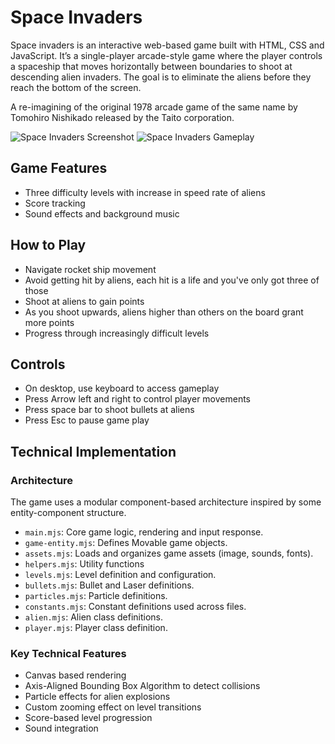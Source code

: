 # Space Invaders
Space invaders is an interactive web-based game built with HTML, CSS and JavaScript.  It’s a single-player arcade-style game where the player controls a spaceship that moves horizontally between boundaries to shoot at descending alien invaders. The goal is to eliminate the aliens before they reach the bottom of the screen.

A re-imagining of the original 1978 arcade game of the same name by Tomohiro Nishikado released by the Taito corporation.

![Space Invaders Screenshot]('assets/images/screenshots/space-invaders-screenshot.jpeg')
![Space Invaders Gameplay]('assets/images/screenshots/space-invaders-gameplay.jpeg)

## Game Features

- Three difficulty levels with increase in speed rate of aliens
- Score tracking
- Sound effects and background music

## How to Play

- Navigate rocket ship movement
- Avoid getting hit by aliens, each hit is a life and you've only got three of those
- Shoot at aliens to gain points
- As you shoot upwards, aliens higher than others on the board grant more points
- Progress through increasingly difficult levels


## Controls
- On desktop, use keyboard to access gameplay
- Press Arrow left and right to control player movements
- Press space bar to shoot bullets at aliens
- Press Esc to pause game play


## Technical Implementation

### Architecture

The game uses a modular component-based architecture inspired by some entity-component structure. 

- `main.mjs`: Core game logic, rendering and input response.
- `game-entity.mjs`: Defines Movable game objects.
- `assets.mjs`: Loads and organizes game assets (image, sounds, fonts).
- `helpers.mjs`: Utility functions
- `levels.mjs`: Level definition and configuration.
- `bullets.mjs`: Bullet and Laser definitions.
- `particles.mjs`: Particle definitions.
- `constants.mjs`: Constant definitions used across files.
- `alien.mjs`: Alien class definitions.
- `player.mjs`: Player class definition.

### Key Technical Features
- Canvas based rendering
- Axis-Aligned Bounding Box Algorithm to detect collisions
- Particle effects for alien explosions
- Custom zooming effect on level transitions
- Score-based level progression
- Sound integration
